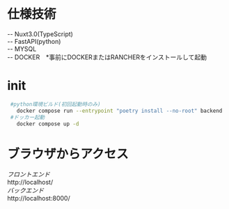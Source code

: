 # 仕様技術
 -- Nuxt3.0(TypeScript)  
 -- FastAPI(python)  
 -- MYSQL  
 -- DOCKER　*事前にDOCKERまたはRANCHERをインストールして起動

# init
 ``` bash
  #python環境ビルド(初回起動時のみ)
    docker compose run --entrypoint "poetry install --no-root" backend
  #ドッカー起動
    docker compose up -d
 ```
  
# ブラウザからアクセス
 *フロントエンド*  
  http://localhost/  
 *バックエンド*  
  http://localhost:8000/  
